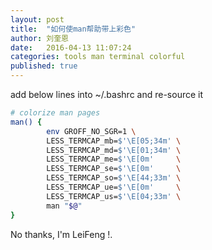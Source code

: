 ```yaml
---
layout: post
title:  "如何使man帮助带上彩色"
author: 刘奎恩
date:   2016-04-13 11:07:24
categories: tools man terminal colorful
published: true
---
```


add below lines into ~/.bashrc and re-source it

```sh
# colorize man pages
man() {
        env GROFF_NO_SGR=1 \
        LESS_TERMCAP_mb=$'\E[05;34m' \
        LESS_TERMCAP_md=$'\E[01;34m' \
        LESS_TERMCAP_me=$'\E[0m'     \
        LESS_TERMCAP_se=$'\E[0m'     \
        LESS_TERMCAP_so=$'\E[44;33m' \
        LESS_TERMCAP_ue=$'\E[0m'     \
        LESS_TERMCAP_us=$'\E[04;33m' \
        man "$@"
}
```

No thanks, I'm LeiFeng !.
